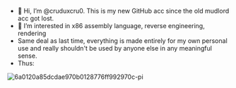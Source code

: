- 👋 Hi, I’m @cruduxcru0. This is my new GitHub acc since the old mudlord acc got lost.
- 👀 I’m interested in x86 assembly language, reverse engineering, rendering
- Same deal as last time, everything is made entirely for my own personal use and really shouldn't be used by anyone else in any meaningful sense. 
- Thus:

![6a0120a85dcdae970b0128776ff992970c-pi](https://github.com/cruduxcru0/cruduxcru0/assets/130935534/24fdf66b-5185-4da1-bda8-130ee2edbfb5)
